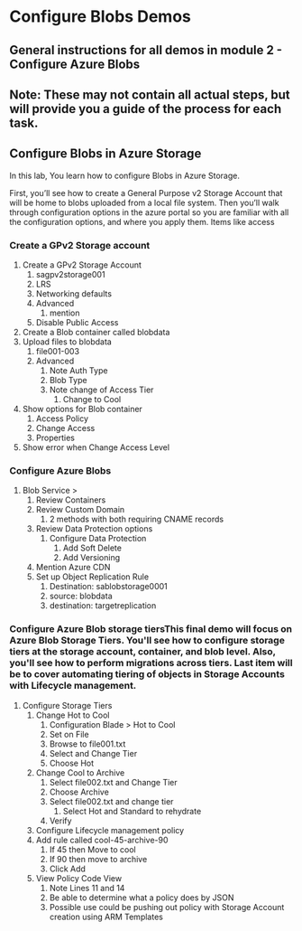 # Configure Blobs Demos
## General instructions for all demos in module 2 - Configure Azure Blobs
## Note: These may not contain all actual steps, but will provide you a guide of the process for each task.

## Configure Blobs in Azure Storage
In this lab, You learn how to configure Blobs in Azure Storage.

First, you’ll see how to create a General Purpose v2 Storage Account that will be home to blobs uploaded from a local file system. Then you’ll walk through configuration options in the azure portal so you are familiar with all the configuration options, and where you apply them. Items like access

### Create a GPv2 Storage account

1. Create a GPv2 Storage Account
   1. sagpv2storage001
   2. LRS
   3. Networking defaults
   4. Advanced
      1. mention
   5. Disable Public Access
2. Create a Blob container called blobdata
3. Upload files to blobdata
   1. file001-003
   2. Advanced
      1. Note Auth Type
      2. Blob Type
      3. Note change of Access Tier
         1. Change to Cool
4. Show options for Blob container
   1. Access Policy
   2. Change Access
   3. Properties
5. Show error when Change Access Level


### Configure Azure Blobs

1. Blob Service >
   1. Review Containers
   2. Review Custom Domain
      1. 2 methods with both requiring CNAME records
   3. Review Data Protection options
      1. Configure Data Protection
          1. Add Soft Delete
          2. Add Versioning
   4. Mention Azure CDN
   5. Set up Object Replication Rule
      1. Destination: sablobstorage0001
      2. source: blobdata
      3. destination: targetreplication

### Configure Azure Blob storage tiersThis final demo will focus on Azure Blob Storage Tiers. You'll see how to configure storage tiers at the storage account, container, and blob level. Also, you'll see how to perform migrations across tiers. Last item will be to cover automating tiering of objects in Storage Accounts with Lifecycle management.

1. Configure Storage Tiers
   1. Change Hot to Cool
      1. Configuration Blade > Hot to Cool
      2. Set on File
      3. Browse to file001.txt
      4. Select and Change Tier
      5. Choose Hot
   2. Change Cool to Archive
      1. Select file002.txt and Change Tier
      2. Choose Archive
      3. Select file002.txt and change tier
         1. Select Hot and Standard to rehydrate
      4. Verify
   3. Configure Lifecycle management policy
    1. Add rule called cool-45-archive-90
       1. If 45 then Move to cool
       2. If 90 then move to archive
       3. Click Add
    2. View Policy Code View
       1. Note Lines 11 and 14
       2. Be able to determine what a policy does by JSON
       3. Possible use could be pushing out policy with Storage Account creation using ARM Templates
